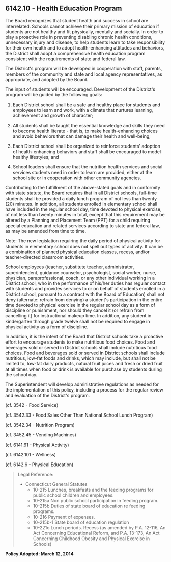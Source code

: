 ## 6142.10 - Health Education Program

The Board recognizes that student health and success in school are interrelated. Schools cannot achieve their primary mission of education if students are not healthy and fit physically, mentally and socially. In order to play a proactive role in preventing disabling chronic health conditions, unnecessary injury and disease, to help students learn to take responsibility for their own health and to adopt health-enhancing attitudes and behaviors, the District shall adopt a comprehensive health education program consistent with the requirements of state and federal law.

The District's program will be developed in cooperation with staff, parents, members of the community and state and local agency representatives, as appropriate, and adopted by the Board.

The input of students will be encouraged. Development of the District's program will be guided by the following goals:

1.  Each District school shall be a safe and healthy place for students and employees to learn and work, with a climate that nurtures learning, achievement and growth of character;

2.  All students shall be taught the essential knowledge and skills they need to become health literate - that is, to make health-enhancing choices and avoid behaviors that can damage their health and well-being;

3.  Each District school shall be organized to reinforce students' adoption of health-enhancing behaviors and staff shall be encouraged to model healthy lifestyles; and

4.  School leaders shall ensure that the nutrition health services and social services students need in order to learn are provided, either at the school site or in cooperation with other community agencies.

Contributing to the fulfillment of the above-stated goals and in conformity with state statute, the Board requires that in all District schools, full-time students shall be provided a daily lunch program of not less than twenty (20) minutes. In addition, all students enrolled in elementary school shall have included in the regular school day, time devoted to physical exercise, of not less than twenty minutes in total, except that this requirement may be altered by a Planning and Placement Team (PPT) for a child requiring special education and related services according to state and federal law, as may be amended from time to time.

Note:  The new legislation requiring the daily period of physical activity for students in elementary school does not spell out types of activity. It can be a combination of planned physical education classes, recess, and/or teacher-directed classroom activities.

School employees (teacher, substitute teacher, administrator, superintendent, guidance counselor, psychologist, social worker, nurse, physician, paraprofessional, coach, or any other individual working in a District school, who in the performance of his/her duties has regular contact with students and provides services to or on behalf of students enrolled in a District school, pursuant to a contract with the Board of Education) shall not deny (alternate: refrain from denying) a student's participation in the entire time devoted to physical exercise in the regular school day as a form of discipline or punishment, nor should they cancel it (or refrain from cancelling it) for instructional makeup time. In addition, any student in kindergarten through grade twelve shall not be required to engage in physical activity as a form of discipline.

In addition, it is the intent of the Board that District schools take a proactive effort to encourage students to make nutritious food choices.  Food and beverages sold or served in District schools shall include nutritious food choices.  Food and beverages sold or served in District schools shall include nutritious, low-fat foods and drinks, which may include, but shall not be limited to, low-fat dairy products, natural fruit juices and fresh or dried fruit at all times when food or drink is available for purchase by students during the school day.

The Superintendent will develop administrative regulations as needed for the implementation of this policy, including a process for the regular review and evaluation of the District's program.

(cf. 3542 - Food Service)

(cf. 3542.33 - Food Sales Other Than National School Lunch Program)

(cf. 3542.34 - Nutrition Program)

(cf. 3452.45 - Vending Machines)

(cf. 6141.61 - Physical Activity)

(cf. 6142.101 - Wellness)

(cf. 6142.6 - Physical Education)

> Legal Reference: 
> 
> * Connecticut General Statutes
>   * 10-215 Lunches, breakfasts and the feeding programs for public school children and employees.
>   * 10-215a Non public school participation in feeding program.
>   * 10-215b Duties of state board of education re feeding programs.
>   * 10-216 Payment of expenses.
>   * 10-215b-1 State board of education regulation
>   * 10-221o Lunch periods. Recess (as amended by P.A. 12-116, An Act Concerning Educational Reform, and P.A. 13-173, An Act Concerning Childhood Obesity and Physical Exercise in Schools)

**Policy Adopted: March 12, 2014**

